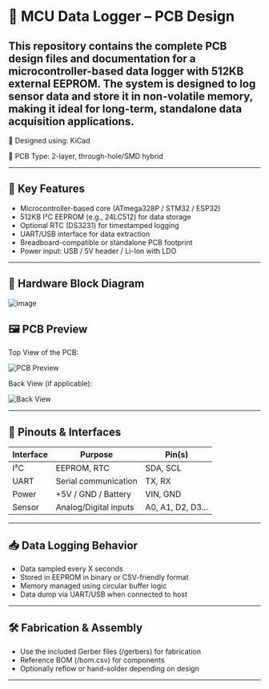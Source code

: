 # 🧾 MCU Data Logger – PCB Design

This repository contains the complete PCB design files and documentation for a microcontroller-based data logger with 512KB external EEPROM. The system is designed to log sensor data and store it in non-volatile memory, making it ideal for long-term, standalone data acquisition applications.
---

🔧 Designed using: KiCad 

📐 PCB Type: 2-layer, through-hole/SMD hybrid

---

## 🔋 Key Features
* Microcontroller-based core (ATmega328P / STM32 / ESP32)
* 512KB I²C EEPROM (e.g., 24LC512) for data storage
* Optional RTC (DS3231) for timestamped logging
* UART/USB interface for data extraction
* Breadboard-compatible or standalone PCB footprint
* Power input: USB / 5V header / Li-Ion with LDO
---


## 🔧 Hardware Block Diagram
![image](https://github.com/user-attachments/assets/c6f2ce94-99b2-4912-8d6f-8fb5d41b08d6)



## 🖼️ PCB Preview
Top View of the PCB:

![PCB Preview](readme_assets/pcb_render_top.png)

Back View (if applicable):

![Back View](readme_assets/pcb_render_bottom.png)

---

## 📐 Pinouts & Interfaces

| Interface | Purpose               | Pin(s)            |
| --------- | --------------------- | ----------------- |
| I²C       | EEPROM, RTC           | SDA, SCL          |
| UART      | Serial communication  | TX, RX            |
| Power     | +5V / GND / Battery   | VIN, GND          |
| Sensor    | Analog/Digital inputs | A0, A1, D2, D3... |

---

## 📥 Data Logging Behavior
* Data sampled every X seconds
* Stored in EEPROM in binary or CSV-friendly format
* Memory managed using circular buffer logic
* Data dump via UART/USB when connected to host

---

## 🛠️ Fabrication & Assembly
* Use the included Gerber files (/gerbers) for fabrication
* Reference BOM (/bom.csv) for components
* Optionally reflow or hand-solder depending on design

---
